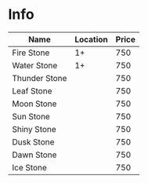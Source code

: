 Info
====

| Name | Location | Price |
| ---- | -------- | ----- |
| Fire Stone | 1+ | 750 |
| Water Stone | 1+ | 750 |
| Thunder Stone | | 750 |
| Leaf Stone | | 750 |
| Moon Stone | | 750 |
| Sun Stone | | 750 |
| Shiny Stone | | 750 |
| Dusk Stone | | 750 |
| Dawn Stone | | 750 |
| Ice Stone | | 750 |
